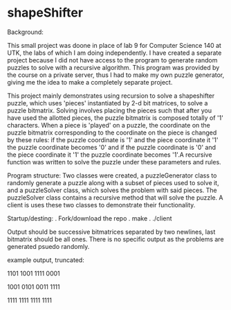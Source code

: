 # shapeShifter

Background: 

This small project was doone in place of lab 9 for Computer Science 140 at UTK, the labs of which I am doing independently.
I have created a separate project because I did not have access to the program to generate random puzzles to solve with a recursive algorithm.
This program was provided by the course on a private server, thus I had to make my own puzzle generator, giving me the idea to make
a completely separate project.

This project mainly demonstrates using recursion to solve a shapeshifter puzzle, which uses 'pieces' instantiated by 2-d bit matrices, to 
solve a puzzle bitmatrix. Solving involves placing the pieces such that after you have used the allotted pieces, the puzzle bitmatrix
is composed totally of '1' characters. When a piece is 'played' on a puzzle, the coordinate on the puzzle bitmatrix corresponding
to the coordinate on the piece is changed by these rules: if the puzzle coordinate is '1' and the piece coordinate it '1' the puzzle 
coordinate becomes '0' and if the puzzle coordinate is '0' and the piece coordinate it '1' the puzzle coordinate becomes '1'.A recursive
function was written to solve the puzzle under these parameters and rules.

Program structure:
Two classes were created, a puzzleGenerator class to randomly generate a puzzle along with a subset of pieces used to solve it,
and a puzzleSolver class, which solves the problem with said pieces. The puzzleSolver class contains a recursive method that
will solve the puzzle. A client is uses these two classes to demonstrate their functionality.

Startup/desting:
. Fork/download the repo
. make
. ./client

Output should be successive bitmatrices separated by two newlines, last bitmatrix should be all ones. There is no specific output as the problems are generated psuedo randomly.

example output, truncated:

1101
1001
1111
0001

1001
0101
0011
1111

1111
1111
1111
1111

